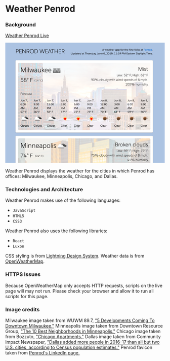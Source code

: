 # Weather Penrod

### Background

[Weather Penrod Live](http://www.davidanderson.nyc/weather-penrod)

![screenshot](./assets/images/screenshot.png)

Weather Penrod displays the weather for the cities in which Penrod has offices: Milwaukee, Minneapolis, Chicago, and Dallas. 

### Technologies and Architecture

Weather Penrod makes use of the following languages:

- `JavaScript`
- `HTML5`
- `CSS3`

Weather Penrod also uses the following libraries: 

- `React`
- `Luxon`

CSS styling is from [Lightning Design System](https://www.lightningdesignsystem.com/). Weather data is from [OpenWeatherMap](https://openweathermap.org). 

### HTTPS Issues

Because OpenWeatherMap only accepts HTTP requests, scripts on the live page will may not run. Please check your browser and allow it to run all scripts for this page. 

### Image credits

Milwaukee image taken from WUWM 89.7, ["5 Developments Coming To Downtown Milwaukee."](https://www.wuwm.com/post/5-developments-coming-downtown-milwaukee#stream/0) Minneapolis image taken from Downtown Resource Group, ["The 10 Best Neighborhoods in Minneapolis."](https://drgmpls.com/the-10-best-neighborhoods-in-minneapolis/) Chicago image taken from Bozzuto, ["Chicago Apartments."](https://www.bozzuto.com/apartments-for-rent/chicago/) Dallas image taken from Community Impact Newspaper, ["Dallas added more people in 2016-17 than all but two U.S. cities, according to Census population estimates."](https://communityimpact.com/dallas-fort-worth/data-reference/2018/05/23/dallas-added-more-people-in-2016-17-than-all-but-two-u-s-cities-according-to-census-population-estimates/) Penrod favicon taken from [Penrod's LinkedIn page.](https://www.linkedin.com/company/penrodhq)